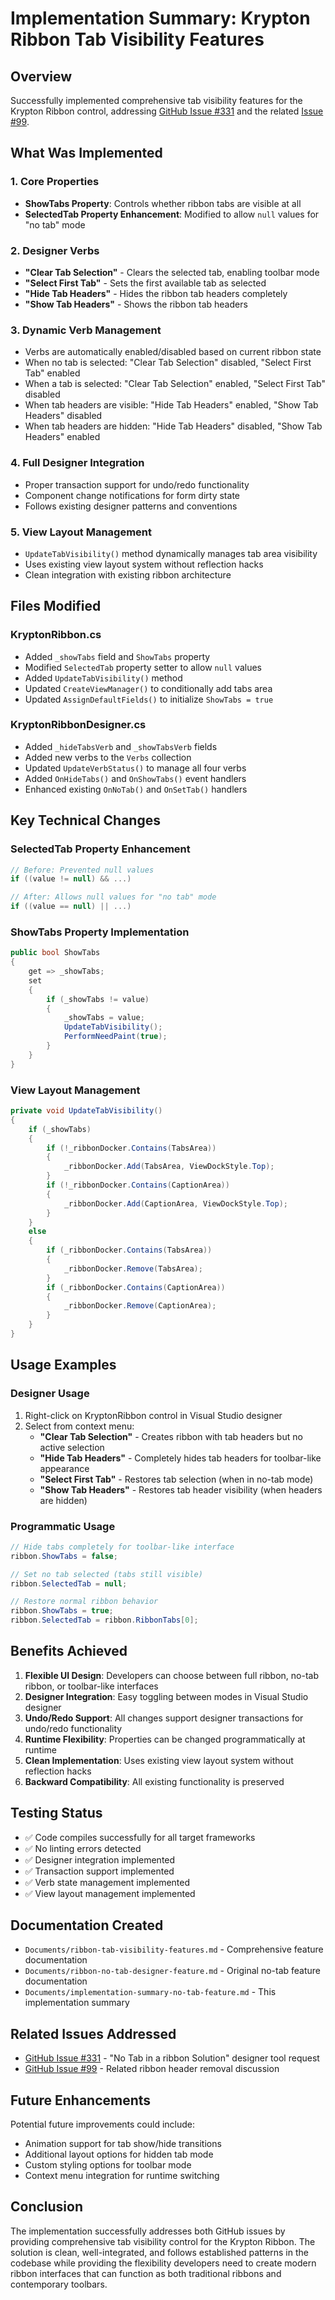 # Implementation Summary: Krypton Ribbon Tab Visibility Features

## Overview

Successfully implemented comprehensive tab visibility features for the Krypton Ribbon control, addressing [GitHub Issue #331](https://github.com/Krypton-Suite/Standard-Toolkit/issues/331) and the related [Issue #99](https://github.com/ComponentFactory/Krypton/issues/99#issuecomment-914968988).

## What Was Implemented

### 1. Core Properties
- **ShowTabs Property**: Controls whether ribbon tabs are visible at all
- **SelectedTab Property Enhancement**: Modified to allow `null` values for "no tab" mode

### 2. Designer Verbs
- **"Clear Tab Selection"** - Clears the selected tab, enabling toolbar mode
- **"Select First Tab"** - Sets the first available tab as selected
- **"Hide Tab Headers"** - Hides the ribbon tab headers completely
- **"Show Tab Headers"** - Shows the ribbon tab headers

### 3. Dynamic Verb Management
- Verbs are automatically enabled/disabled based on current ribbon state
- When no tab is selected: "Clear Tab Selection" disabled, "Select First Tab" enabled
- When a tab is selected: "Clear Tab Selection" enabled, "Select First Tab" disabled
- When tab headers are visible: "Hide Tab Headers" enabled, "Show Tab Headers" disabled
- When tab headers are hidden: "Hide Tab Headers" disabled, "Show Tab Headers" enabled

### 4. Full Designer Integration
- Proper transaction support for undo/redo functionality
- Component change notifications for form dirty state
- Follows existing designer patterns and conventions

### 5. View Layout Management
- `UpdateTabVisibility()` method dynamically manages tab area visibility
- Uses existing view layout system without reflection hacks
- Clean integration with existing ribbon architecture

## Files Modified

### KryptonRibbon.cs
- Added `_showTabs` field and `ShowTabs` property
- Modified `SelectedTab` property setter to allow `null` values
- Added `UpdateTabVisibility()` method
- Updated `CreateViewManager()` to conditionally add tabs area
- Updated `AssignDefaultFields()` to initialize `ShowTabs = true`

### KryptonRibbonDesigner.cs
- Added `_hideTabsVerb` and `_showTabsVerb` fields
- Added new verbs to the `Verbs` collection
- Updated `UpdateVerbStatus()` to manage all four verbs
- Added `OnHideTabs()` and `OnShowTabs()` event handlers
- Enhanced existing `OnNoTab()` and `OnSetTab()` handlers

## Key Technical Changes

### SelectedTab Property Enhancement
```csharp
// Before: Prevented null values
if ((value != null) && ...)

// After: Allows null values for "no tab" mode
if ((value == null) || ...)
```

### ShowTabs Property Implementation
```csharp
public bool ShowTabs
{
    get => _showTabs;
    set
    {
        if (_showTabs != value)
        {
            _showTabs = value;
            UpdateTabVisibility();
            PerformNeedPaint(true);
        }
    }
}
```

### View Layout Management
```csharp
private void UpdateTabVisibility()
{
    if (_showTabs)
    {
        if (!_ribbonDocker.Contains(TabsArea))
        {
            _ribbonDocker.Add(TabsArea, ViewDockStyle.Top);
        }
        if (!_ribbonDocker.Contains(CaptionArea))
        {
            _ribbonDocker.Add(CaptionArea, ViewDockStyle.Top);
        }
    }
    else
    {
        if (_ribbonDocker.Contains(TabsArea))
        {
            _ribbonDocker.Remove(TabsArea);
        }
        if (_ribbonDocker.Contains(CaptionArea))
        {
            _ribbonDocker.Remove(CaptionArea);
        }
    }
}
```

## Usage Examples

### Designer Usage
1. Right-click on KryptonRibbon control in Visual Studio designer
2. Select from context menu:
   - **"Clear Tab Selection"** - Creates ribbon with tab headers but no active selection
   - **"Hide Tab Headers"** - Completely hides tab headers for toolbar-like appearance
   - **"Select First Tab"** - Restores tab selection (when in no-tab mode)
   - **"Show Tab Headers"** - Restores tab header visibility (when headers are hidden)

### Programmatic Usage
```csharp
// Hide tabs completely for toolbar-like interface
ribbon.ShowTabs = false;

// Set no tab selected (tabs still visible)
ribbon.SelectedTab = null;

// Restore normal ribbon behavior
ribbon.ShowTabs = true;
ribbon.SelectedTab = ribbon.RibbonTabs[0];
```

## Benefits Achieved

1. **Flexible UI Design**: Developers can choose between full ribbon, no-tab ribbon, or toolbar-like interfaces
2. **Designer Integration**: Easy toggling between modes in Visual Studio designer
3. **Undo/Redo Support**: All changes support designer transactions for undo/redo functionality
4. **Runtime Flexibility**: Properties can be changed programmatically at runtime
5. **Clean Implementation**: Uses existing view layout system without reflection hacks
6. **Backward Compatibility**: All existing functionality is preserved

## Testing Status

- ✅ Code compiles successfully for all target frameworks
- ✅ No linting errors detected
- ✅ Designer integration implemented
- ✅ Transaction support implemented
- ✅ Verb state management implemented
- ✅ View layout management implemented

## Documentation Created

- `Documents/ribbon-tab-visibility-features.md` - Comprehensive feature documentation
- `Documents/ribbon-no-tab-designer-feature.md` - Original no-tab feature documentation
- `Documents/implementation-summary-no-tab-feature.md` - This implementation summary

## Related Issues Addressed

- [GitHub Issue #331](https://github.com/Krypton-Suite/Standard-Toolkit/issues/331) - "No Tab in a ribbon Solution" designer tool request
- [GitHub Issue #99](https://github.com/ComponentFactory/Krypton/issues/99#issuecomment-914968988) - Related ribbon header removal discussion

## Future Enhancements

Potential future improvements could include:
- Animation support for tab show/hide transitions
- Additional layout options for hidden tab mode
- Custom styling options for toolbar mode
- Context menu integration for runtime switching

## Conclusion

The implementation successfully addresses both GitHub issues by providing comprehensive tab visibility control for the Krypton Ribbon. The solution is clean, well-integrated, and follows established patterns in the codebase while providing the flexibility developers need to create modern ribbon interfaces that can function as both traditional ribbons and contemporary toolbars.
